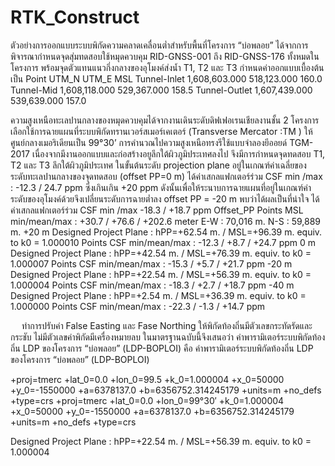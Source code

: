# RTK_Construct
ตัวอย่างการออกแบบระบบพิกัดความคลาดเคลื่อนต่ำสำหรับพื้นที่โครงการ “บ่อพลอย” ได้จากการพิจารณากำหนดจุดสุ่มทดสอบใช้หมุดควบคุม RID-GNSS-001 ถึง RID-GNSS-176 ทั้งหมดในโครงการ พร้อมจุดตัวแทนแนวกึ่งกลางของอุโมงค์ส่งน้ำ T1, T2 และ T3 กำหนดค่าออกแบบเบื้องต้นเป็น
Point	UTM_N	UTM_E	MSL
Tunnel-Inlet	1,608,603.000	518,123.000	160.0
Tunnel-Mid	1,608,118.000	529,367.000	158.5
Tunnel-Outlet	1,607,439.000	539,639.000	157.0

ความสูงเหนือทะเลปานกลางของหมุดควบคุมได้จากงานเดินระดับดิฟเฟอเรนเชียลงานชั้น 2 โครงการเลือกใช้การฉายแผนที่ระบบพิกัดทรานเวอร์สเมอร์เคเตอร์ (Transverse Mercator :TM ) ให้ศูนย์กลางเมอริเดียนเป็น 99°30’ การคำนวณไปความสูงเหนือทรงรีใช้แบบจำลองยีออยด์ TGM-2017 เนื่องจากมีงานออกแบบและก่อสร้างอยูลึกใต้ผิวภูมิประเทศลงไป จึงมีการกำหนดจุดทดสอบ T1, T2 และ T3 ลึกใต้ผิวภูมิประเทศ ในขั้นต้นระดับ projection plane อยู่ในเกณฑ์ค่าเฉลี่ยของระดับทะเลปานกลางของจุดทดสอบ (offset PP=0 m) ได้ค่าเสกลแฟกเตอร์ร่วม CSF min /max : -12.3 / 24.7 ppm ซึ่งเกินเกิน +20 ppm ดังนั้นเพื่อให้ระนาบการฉายแผนที่อยู่ในเกณฑ์ค่าระดับของอุโมงค์ด้วยจึงเปลี่ยนระดับการฉายต่ำลง offset PP = -20 m พบว่าได้ผลเป็นที่น่าใจ  ได้ค่าเสกลแฟกเตอร์ร่วม CSF min /max -18.3 / +18.7 ppm
Offset_PP	Points MSL min/mean/max : +30.7 / +76.6 / +202.6 meter
E-W : 70,016 m. 		 N-S : 59,889 m.
+20 m	Designed Project Plane : hPP=+62.54 m. / MSL=+96.39 m. equiv. to k0 = 1.000010
Points CSF min/mean/max : -12.3 / +8.7 / +24.7 ppm
0 m	Designed Project Plane : hPP=+42.54 m. / MSL=+76.39 m. equiv. to k0 = 1.000007
Points CSF min/mean/max : -15.3 / +5.7 / +21.7 ppm
-20 m	Designed Project Plane : hPP=+22.54 m. / MSL=+56.39 m. equiv. to k0 = 1.000004
Points CSF min/mean/max : -18.3 / +2.7 / +18.7 ppm
-40 m	Designed Project Plane : hPP=+2.54 m. / MSL=+36.39 m. equiv. to k0 = 1.000000
Points CSF min/mean/max : -22.3 / -1.3 / +14.7 ppm

 
ทำการปรับค่า False Easting และ Fase Northing ให้พิกัดท้องถิ่นมีตัวเลขกระทัดรัดและกระชับ ไม่มีตัวเลขค่าพิกัดมีเครื่องหมายลบ ในมาตรฐานฉบับนี้จึงเสนอว่า ค่าพารามิเตอร์ระบบพิกัดท้องถิ่น LDP ของโครงการ “บ่อพลอย” (LDP-BOPLOI) คือ 
ค่าพารามิเตอร์ระบบพิกัดท้องถิ่น LDP ของโครงการ “บ่อพลอย” (LDP-BOPLOI)

+proj=tmerc +lat_0=0.0 +lon_0=99.5 +k_0=1.000004  +x_0=50000  +y_0=-1550000
+a=6378137.0 +b=6356752.314245179 +units=m +no_defs +type=crs
+proj=tmerc +lat_0=0.0 +lon_0=99°30′ +k_0=1.000004  +x_0=50000  +y_0=-1550000
+a=6378137.0 +b=6356752.314245179 +units=m +no_defs +type=crs

Designed Project Plane : hPP=+22.54 m. / MSL=+56.39 m. equiv. to k0 = 1.000004
